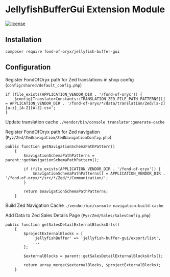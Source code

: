 # JellyfishBufferGui Extension Module
[![license](https://img.shields.io/github/license/mashape/apistatus.svg)](https://packagist.org/packages/fond-of-oryx/jellyfish-buffer-gui)

## Installation

```
composer require fond-of-oryx/jellyfish-buffer-gui
```

## Configuration

Register FondOfOryx path for Zed translations in shop config (`config/shared/default_config.php`)

```
if (file_exists(APPLICATION_VENDOR_DIR . '/fond-of-oryx')) {
    $config[TranslatorConstants::TRANSLATION_ZED_FILE_PATH_PATTERNS][] = APPLICATION_VENDOR_DIR . '/fond-of-oryx/*/data/translation/Zed/[a-z][a-z]_[A-Z][A-Z].csv';
}
```

Update translation cache `./vendor/bin/console translator:generate-cache`

Register FondOfOryx path for Zed navigation (`Pyz/Zed/ZedNavigation/ZedNavigationConfig.php`)

```
public function getNavigationSchemaPathPattern()
    {
        $navigationSchemaPathPatterns = parent::getNavigationSchemaPathPattern();

        if (file_exists(APPLICATION_VENDOR_DIR . '/fond-of-oryx')) {
            $navigationSchemaPathPatterns[] = APPLICATION_VENDOR_DIR . '/fond-of-oryx/*/src/*/Zed/*/Communication/';
        }

        return $navigationSchemaPathPatterns;
    }
```

Build Zed Navigation Cache `./vendor/bin/console navigation:build-cache`

Add Data to Zed Sales Details Page (`Pyz/Zed/Sales/SalesConfig.php`)

```
public function getSalesDetailExternalBlocksUrls()
    {
        $projectExternalBlocks = [
            'jellyfishBuffer' => 'jellyfish-buffer-gui/export/list',
            ...
        ];

        $externalBlocks = parent::getSalesDetailExternalBlocksUrls();

        return array_merge($externalBlocks, $projectExternalBlocks);
    }
```

